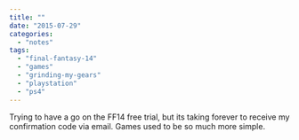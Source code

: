 ```yaml
---
title: ""
date: "2015-07-29"
categories: 
  - "notes"
tags: 
  - "final-fantasy-14"
  - "games"
  - "grinding-my-gears"
  - "playstation"
  - "ps4"
---
```


Trying to have a go on the FF14 free trial, but its taking forever to receive my confirmation code via email. Games used to be so much more simple.

